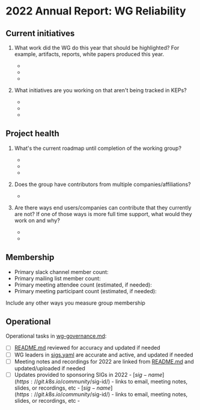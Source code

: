 # 2022 Annual Report: WG Reliability

## Current initiatives

1. What work did the WG do this year that should be highlighted?
   For example, artifacts, reports, white papers produced this year.

   -
   -
   -

2. What initiatives are you working on that aren't being tracked in KEPs?

   -
   -
   -

## Project health

1. What's the current roadmap until completion of the working group?

   -
   -
   -

2. Does the group have contributors from multiple companies/affiliations?

   -

3. Are there ways end users/companies can contribute that they currently are not?
   If one of those ways is more full time support, what would they work on and why?

   -
   -

## Membership

- Primary slack channel member count:
- Primary mailing list member count:
- Primary meeting attendee count (estimated, if needed):
- Primary meeting participant count (estimated, if needed):

Include any other ways you measure group membership

## Operational

Operational tasks in [wg-governance.md]:

- [ ] [README.md] reviewed for accuracy and updated if needed
- [ ] WG leaders in [sigs.yaml] are accurate and active, and updated if needed
- [ ] Meeting notes and recordings for 2022 are linked from [README.md] and updated/uploaded if needed
- [ ] Updates provided to sponsoring SIGs in 2022
      - [$sig-name](https://git.k8s.io/community/$sig-id/)
        - links to email, meeting notes, slides, or recordings, etc
      - [$sig-name](https://git.k8s.io/community/$sig-id/)
        - links to email, meeting notes, slides, or recordings, etc
      -

[wg-governance.md]: https://git.k8s.io/community/committee-steering/governance/wg-governance.md
[README.md]: https://git.k8s.io/community/wg-reliability/README.md
[sigs.yaml]: https://git.k8s.io/community/sigs.yaml

